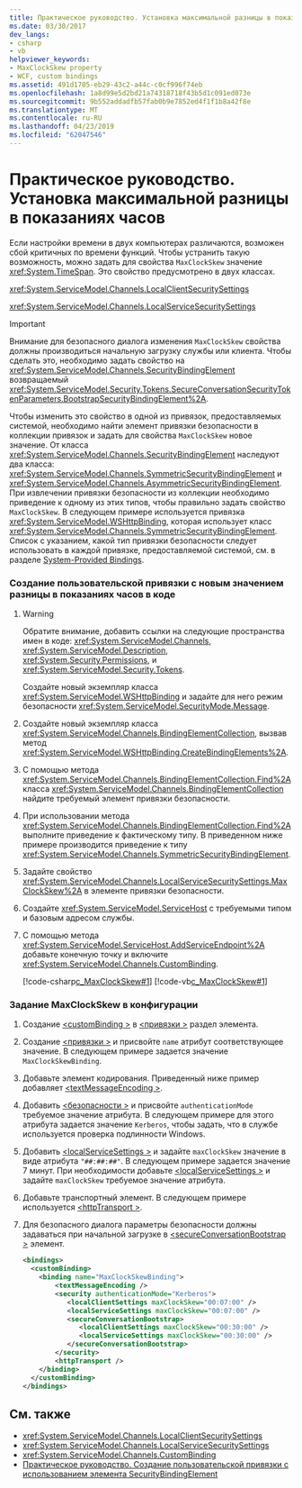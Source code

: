 ```yaml
---
title: Практическое руководство. Установка максимальной разницы в показаниях часов
ms.date: 03/30/2017
dev_langs:
- csharp
- vb
helpviewer_keywords:
- MaxClockSkew property
- WCF, custom bindings
ms.assetid: 491d1705-eb29-43c2-a44c-c0cf996f74eb
ms.openlocfilehash: 1a8d99e5d2bd21a74318718f43b5d1c091ed073e
ms.sourcegitcommit: 9b552addadfb57fab0b9e7852ed4f1f1b8a42f8e
ms.translationtype: MT
ms.contentlocale: ru-RU
ms.lasthandoff: 04/23/2019
ms.locfileid: "62047546"
---
```

# <a name="how-to-set-a-max-clock-skew"></a>Практическое руководство. Установка максимальной разницы в показаниях часов
Если настройки времени в двух компьютерах различаются, возможен сбой критичных по времени функций. Чтобы устранить такую возможность, можно задать для свойства `MaxClockSkew` значение <xref:System.TimeSpan>. Это свойство предусмотрено в двух классах.  
  
 <xref:System.ServiceModel.Channels.LocalClientSecuritySettings>  
  
 <xref:System.ServiceModel.Channels.LocalServiceSecuritySettings>  
  
> [!IMPORTANT]
>  Внимание для безопасного диалога изменения `MaxClockSkew` свойства должны производиться начальную загрузку службы или клиента. Чтобы сделать это, необходимо задать свойство на <xref:System.ServiceModel.Channels.SecurityBindingElement> возвращаемый <xref:System.ServiceModel.Security.Tokens.SecureConversationSecurityTokenParameters.BootstrapSecurityBindingElement%2A>.  
  
 Чтобы изменить это свойство в одной из привязок, предоставляемых системой, необходимо найти элемент привязки безопасности в коллекции привязок и задать для свойства `MaxClockSkew` новое значение. От класса <xref:System.ServiceModel.Channels.SecurityBindingElement> наследуют два класса: <xref:System.ServiceModel.Channels.SymmetricSecurityBindingElement> и <xref:System.ServiceModel.Channels.AsymmetricSecurityBindingElement>. При извлечении привязки безопасности из коллекции необходимо приведение к одному из этих типов, чтобы правильно задать свойство `MaxClockSkew`. В следующем примере используется привязка <xref:System.ServiceModel.WSHttpBinding>, которая использует класс <xref:System.ServiceModel.Channels.SymmetricSecurityBindingElement>. Список с указанием, какой тип привязки безопасности следует использовать в каждой привязке, предоставляемой системой, см. в разделе [System-Provided Bindings](../../../../docs/framework/wcf/system-provided-bindings.md).  
  
### <a name="to-create-a-custom-binding-with-a-new-clock-skew-value-in-code"></a>Создание пользовательской привязки с новым значением разницы в показаниях часов в коде  
  
1. > [!WARNING]
    >  Обратите внимание, добавить ссылки на следующие пространства имен в коде: <xref:System.ServiceModel.Channels>, <xref:System.ServiceModel.Description>, <xref:System.Security.Permissions>, и <xref:System.ServiceModel.Security.Tokens>.  
  
     Создайте новый экземпляр класса <xref:System.ServiceModel.WSHttpBinding> и задайте для него режим безопасности <xref:System.ServiceModel.SecurityMode.Message>.  
  
2. Создайте новый экземпляр класса <xref:System.ServiceModel.Channels.BindingElementCollection>, вызвав метод <xref:System.ServiceModel.WSHttpBinding.CreateBindingElements%2A>.  
  
3. С помощью метода <xref:System.ServiceModel.Channels.BindingElementCollection.Find%2A> класса <xref:System.ServiceModel.Channels.BindingElementCollection> найдите требуемый элемент привязки безопасности.  
  
4. При использовании метода <xref:System.ServiceModel.Channels.BindingElementCollection.Find%2A> выполните приведение к фактическому типу. В приведенном ниже примере производится приведение к типу <xref:System.ServiceModel.Channels.SymmetricSecurityBindingElement>.  
  
5. Задайте свойство <xref:System.ServiceModel.Channels.LocalServiceSecuritySettings.MaxClockSkew%2A> в элементе привязки безопасности.  
  
6. Создайте <xref:System.ServiceModel.ServiceHost> с требуемыми типом и базовым адресом службы.  
  
7. С помощью метода <xref:System.ServiceModel.ServiceHost.AddServiceEndpoint%2A> добавьте конечную точку и включите <xref:System.ServiceModel.Channels.CustomBinding>.  
  
     [!code-csharp[c_MaxClockSkew#1](../../../../samples/snippets/csharp/VS_Snippets_CFX/c_maxclockskew/cs/source.cs#1)]
     [!code-vb[c_MaxClockSkew#1](../../../../samples/snippets/visualbasic/VS_Snippets_CFX/c_maxclockskew/vb/source.vb#1)]  
  
### <a name="to-set-the-maxclockskew-in-configuration"></a>Задание MaxClockSkew в конфигурации  
  
1. Создание [ \<customBinding >](../../../../docs/framework/configure-apps/file-schema/wcf/custombinding.md) в [ \<привязки >](../../../../docs/framework/configure-apps/file-schema/wcf/bindings.md) раздел элемента.  
  
2. Создание [ \<привязки >](../../../../docs/framework/misc/binding.md) и присвойте `name` атрибут соответствующее значение. В следующем примере задается значение `MaxClockSkewBinding`.  
  
3. Добавьте элемент кодирования. Приведенный ниже пример добавляет [ \<textMessageEncoding >](../../../../docs/framework/configure-apps/file-schema/wcf/textmessageencoding.md).  
  
4. Добавить [ \<безопасности >](../../../../docs/framework/configure-apps/file-schema/wcf/security-of-custombinding.md) и присвойте `authenticationMode` требуемое значение атрибута. В следующем примере для этого атрибута задается значение `Kerberos`, чтобы задать, что в службе используется проверка подлинности Windows.  
  
5. Добавить [ \<localServiceSettings >](../../../../docs/framework/configure-apps/file-schema/wcf/localservicesettings-element.md) и задайте `maxClockSkew` значение в виде атрибута `"##:##:##"`. В следующем примере задается значение 7 минут. При необходимости добавьте [ \<localServiceSettings >](../../../../docs/framework/configure-apps/file-schema/wcf/localservicesettings-element.md) и задайте `maxClockSkew` требуемое значение атрибута.  
  
6. Добавьте транспортный элемент. В следующем примере используется [ \<httpTransport >](../../../../docs/framework/configure-apps/file-schema/wcf/httptransport.md).  
  
7. Для безопасного диалога параметры безопасности должны задаваться при начальной загрузке в [ \<secureConversationBootstrap >](../../../../docs/framework/configure-apps/file-schema/wcf/secureconversationbootstrap.md) элемент.  
  
    ```xml  
    <bindings>  
      <customBinding>  
        <binding name="MaxClockSkewBinding">  
            <textMessageEncoding />  
            <security authenticationMode="Kerberos">  
               <localClientSettings maxClockSkew="00:07:00" />  
               <localServiceSettings maxClockSkew="00:07:00" />  
               <secureConversationBootstrap>  
                  <localClientSettings maxClockSkew="00:30:00" />  
                  <localServiceSettings maxClockSkew="00:30:00" />  
               </secureConversationBootstrap>  
            </security>  
            <httpTransport />  
        </binding>  
      </customBinding>  
    </bindings>  
    ```  
  
## <a name="see-also"></a>См. также

- <xref:System.ServiceModel.Channels.LocalClientSecuritySettings>
- <xref:System.ServiceModel.Channels.LocalServiceSecuritySettings>
- <xref:System.ServiceModel.Channels.CustomBinding>
- [Практическое руководство. Создание пользовательской привязки с использованием элемента SecurityBindingElement](../../../../docs/framework/wcf/feature-details/how-to-create-a-custom-binding-using-the-securitybindingelement.md)
